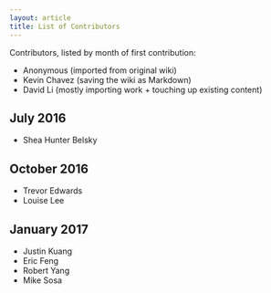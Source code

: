 ```yaml
---
layout: article
title: List of Contributors
---
```


Contributors, listed by month of first contribution:

- Anonymous (imported from original wiki)
- Kevin Chavez (saving the wiki as Markdown)
- David Li (mostly importing work + touching up existing content)

## July 2016

- Shea Hunter Belsky

## October 2016

- Trevor Edwards
- Louise Lee

## January 2017

- Justin Kuang
- Eric Feng
- Robert Yang
- Mike Sosa
